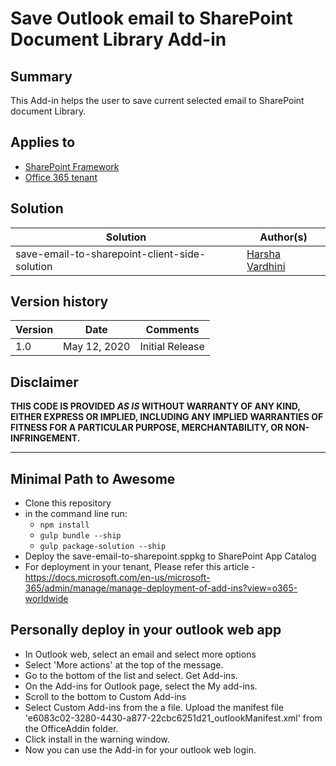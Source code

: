 # Save Outlook email to SharePoint Document Library Add-in

## Summary

This Add-in helps the user to save current selected email to SharePoint document Library.


## Applies to

* [SharePoint Framework](https:/dev.office.com/sharepoint)
* [Office 365 tenant](https://dev.office.com/sharepoint/docs/spfx/set-up-your-development-environment)

## Solution

Solution|Author(s)
--------|---------
save-email-to-sharepoint-client-side-solution | [Harsha Vardhini](https://twitter.com/harshagracy)

## Version history

Version|Date|Comments
-------|----|--------
1.0|May 12, 2020|Initial Release

## Disclaimer

**THIS CODE IS PROVIDED *AS IS* WITHOUT WARRANTY OF ANY KIND, EITHER EXPRESS OR IMPLIED, INCLUDING ANY IMPLIED WARRANTIES OF FITNESS FOR A PARTICULAR PURPOSE, MERCHANTABILITY, OR NON-INFRINGEMENT.**

---

## Minimal Path to Awesome

* Clone this repository
* in the command line run:
  * `npm install`
  * `gulp bundle --ship`
  * `gulp package-solution --ship`
* Deploy the save-email-to-sharepoint.sppkg to SharePoint App Catalog
* For deployment in your tenant, Please refer this article - https://docs.microsoft.com/en-us/microsoft-365/admin/manage/manage-deployment-of-add-ins?view=o365-worldwide

## Personally deploy in your outlook web app

* In Outlook web, select an email and select more options
* Select 'More actions' at the top of the message.
* Go to the bottom of the list and select. Get Add-ins.
* On the Add-ins for Outlook page, select the My add-ins.
* Scroll to the bottom to Custom Add-ins
* Select Custom Add-ins from the a file. Upload the manifest file 'e6083c02-3280-4430-a877-22cbc6251d21_outlookManifest.xml' from the OfficeAddin folder. 
* Click install in the warning window.
* Now you can use the Add-in for your outlook web login.

